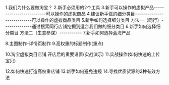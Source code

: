 1.我们为什么要做淘宝？
2.新手必须用的2个工具
3.新手可以操作的虚拟产品-------------------------可以操作的虚拟商品
4.建议新手做的细分类目---------------------------可以操作的虚拟商品类目
5.新手如何选择细分类目 方法一（同行）--------------通过搜索同行店铺挖掘到适合我们做的细分类目
6.新手如何选择细分类目 方法二（生意参谋）-----------
7.新手如何选择蓝海产品

8.主图制作-详情页制作
9.高权重的标题制作(重点)

10.淘宝虚拟类目店铺 开店后的重要设置(实战演示)
11.实战操作(如何快速的上传宝贝)

12.如何快速打造高权重店铺
13.新手如何避免违规
14.寻找优质货源的2种有效方法